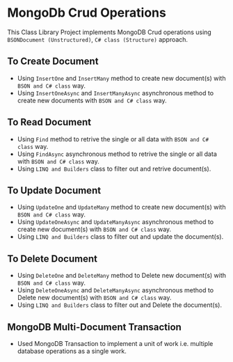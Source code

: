 # MongoDb Crud Operations

This Class Library Project implements MongoDB Crud operations using `BSONDocument (Unstructured)`, `C# class (Structure)` approach.


## To Create Document
- Using `InsertOne` and `InsertMany` method to create new document(s) with `BSON and C# class` way.
- Using `InsertOneAsync` and `InsertManyAsync` asynchronous method to create new documents with `BSON and C# class` way.


## To Read Document
- Using `Find` method to retrive the single or all data with `BSON and C# class` way.
- Using `FindAsync` asynchronous method to retrive the single or all data with `BSON and C# class` way.
- Using `LINQ and Builders` class to filter out and retrive document(s).


## To Update Document
- Using `UpdateOne` and `UpdateMany` method to create new document(s) with `BSON and C# class` way.
- Using `UpdateOneAsync` and `UpdateManyAsync` asynchronous method to create new document(s) with `BSON and C# class` way.
- Using `LINQ and Builders` class to filter out and update the document(s).


## To Delete Document
- Using `DeleteOne` and `DeleteMany` method to Delete new document(s) with `BSON and C# class` way.
- Using `DeleteOneAsync` and `DeleteManyAsync` asynchronous method to Delete new document(s) with `BSON and C# class` way.
- Using `LINQ and Builders` class to filter out and Delete the document(s).


## MongoDB Multi-Document Transaction
- Used MongoDB Transaction to implement a unit of work i.e. multiple database operations as a single work.